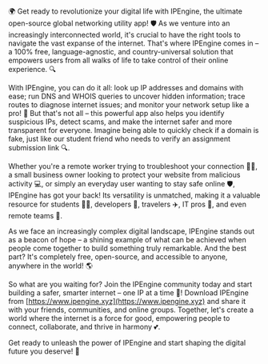 🌍 Get ready to revolutionize your digital life with IPEngine, the ultimate open-source global networking utility app! 🛡️ As we venture into an increasingly interconnected world, it's crucial to have the right tools to navigate the vast expanse of the internet. That's where IPEngine comes in – a 100% free, language-agnostic, and country-universal solution that empowers users from all walks of life to take control of their online experience. 🔍

With IPEngine, you can do it all: look up IP addresses and domains with ease; run DNS and WHOIS queries to uncover hidden information; trace routes to diagnose internet issues; and monitor your network setup like a pro! 📡 But that's not all – this powerful app also helps you identify suspicious IPs, detect scams, and make the internet safer and more transparent for everyone. Imagine being able to quickly check if a domain is fake, just like our student friend who needs to verify an assignment submission link 🔍.

Whether you're a remote worker trying to troubleshoot your connection 🏃‍♀️, a small business owner looking to protect your website from malicious activity 💻, or simply an everyday user wanting to stay safe online 🛡️, IPEngine has got your back! Its versatility is unmatched, making it a valuable resource for students 👩‍🎓, developers 🚀, travelers ✈️, IT pros 💼, and even remote teams 🤝.

As we face an increasingly complex digital landscape, IPEngine stands out as a beacon of hope – a shining example of what can be achieved when people come together to build something truly remarkable. And the best part? It's completely free, open-source, and accessible to anyone, anywhere in the world! 🌎

So what are you waiting for? Join the IPEngine community today and start building a safer, smarter internet – one IP at a time 🚀! Download IPEngine from [https://www.ipengine.xyz](https://www.ipengine.xyz) and share it with your friends, communities, and online groups. Together, let's create a world where the internet is a force for good, empowering people to connect, collaborate, and thrive in harmony 💕.

Get ready to unleash the power of IPEngine and start shaping the digital future you deserve! 🚀